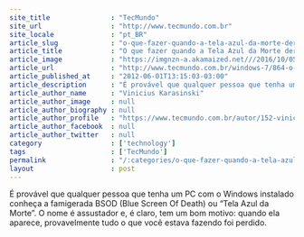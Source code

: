 ```yaml
---
site_title               : "TecMundo"
site_url                 : "http://www.tecmundo.com.br"
site_locale              : "pt_BR"
article_slug             : "o-que-fazer-quando-a-tela-azul-da-morte-der-as-caras"
article_title            : "O que fazer quando a Tela Azul da Morte der as caras?"
article_image            : "https://imgnzn-a.akamaized.net///2016/10/05/05155244749234-t1200x480.jpg"
article_url              : "http://www.tecmundo.com.br/windows-7/864-o-que-fazer-quando-a-tela-azul-da-morte-der-as-caras-.htm"
article_published_at     : "2012-06-01T13:15:03-03:00"
article_description      : "É provável que qualquer pessoa que tenha um PC com o Windows instalado conheça a famigerada BSOD (Blue Screen Of Death) ou “Tela Azul da Morte”. O nome é assustador e, é claro, tem um bom motivo: quando ela aparece, provavelmente tudo o que você estava fazendo foi perdido."
article_author_name      : "Vinicius Karasinski"
article_author_image     : null
article_author_biography : null
article_author_profile   : "https://www.tecmundo.com.br/autor/152-vinicius-karasinski/"
article_author_facebook  : null
article_author_twitter   : null
category                 : ['technology']
tags                     : ['TecMundo']
permalink                : "/:categories/o-que-fazer-quando-a-tela-azul-da-morte-der-as-caras/"
layout                   : post
---
```


É provável que qualquer pessoa que tenha um PC com o Windows instalado conheça a famigerada BSOD (Blue Screen Of Death) ou “Tela Azul da Morte”. O nome é assustador e, é claro, tem um bom motivo: quando ela aparece, provavelmente tudo o que você estava fazendo foi perdido.

